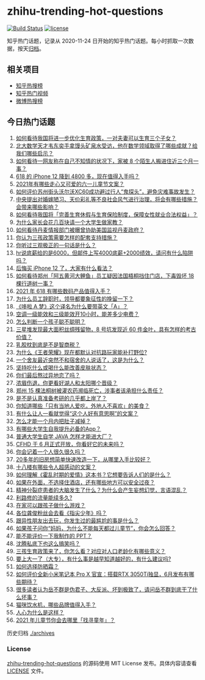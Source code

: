 # zhihu-trending-hot-questions

[![Build Status](https://github.com/justjavac/zhihu-trending-hot-questions/workflows/ci/badge.svg?branch=master)](https://github.com/justjavac/zhihu-trending-hot-questions/actions)
[![license](https://img.shields.io/github/license/justjavac/zhihu-trending-hot-questions)](https://github.com/justjavac/zhihu-trending-hot-questions/blob/master/LICENSE)

知乎热门话题，记录从 2020-11-24 日开始的知乎热门话题。每小时抓取一次数据，按天[归档](./archives)。

## 相关项目

- [知乎热搜榜](https://github.com/justjavac/zhihu-trending-top-search)
- [知乎热门视频](https://github.com/justjavac/zhihu-trending-hot-video)
- [微博热搜榜](https://github.com/justjavac/weibo-trending-hot-search)

## 今日热门话题

<!-- BEGIN -->
<!-- 最后更新时间 Tue Jun 01 2021 02:57:42 GMT+0800 (China Standard Time) -->

1. [如何看待我国将进一步优化生育政策，一对夫妻可以生育三个子女？](https://www.zhihu.com/question/462390587)
2. [北大数学天才韦东奕手拿馒头矿泉水受访，他在数学领域取得了哪些成就？给我们哪些启示？](https://www.zhihu.com/question/462169322)
3. [如何看待一网友称在自己不知情的状况下，家被 8
   个陌生人搬进住近三个月一事？](https://www.zhihu.com/question/461252891)
4. [618 的 iPhone 12 降到 4800
   多，现在值得入手吗？](https://www.zhihu.com/question/462118314)
5. [2021年有哪些走心又可爱的六一儿童节文案？](https://www.zhihu.com/question/461411396)
6. [如何评价苏州街头沃尔沃XC60成功避过行人“鬼探头”，避免灾难事故发生？](https://www.zhihu.com/question/461921854)
7. [中央提出对婚嫁陋习、天价彩礼等不良社会风气进行治理，将会有哪些措施？会带来哪些影响？](https://www.zhihu.com/question/462399146)
8. [如何看待我国将「完善生育休假与生育保险制度，保障女性就业合法权益」？](https://www.zhihu.com/question/462395582)
9. [为什么家长会花几百块请一个大学生做家教？](https://www.zhihu.com/question/290772385)
10. [如何看待丹麦情报部门被曝曾协助美国监视丹麦政府？](https://www.zhihu.com/question/462342888)
11. [你认为三孩政策需要怎样的配套支持措施？](https://www.zhihu.com/question/462397663)
12. [你听过三观极正的一句话是什么？](https://www.zhihu.com/question/316797926)
13. [hr说底薪给的是6000，但邮件上写4000底薪+2000绩效，请问有什么陷阱吗？](https://www.zhihu.com/question/279752230)
14. [后悔买 iPhone 12 了，大家有什么看法？](https://www.zhihu.com/question/445160711)
15. [如何看待郑州「阿五黄河大鲤鱼」员工疑因法国梧桐挡住门店，下毒毁坏 18
    棵行道树一事？](https://www.zhihu.com/question/461978699)
16. [2021 年 618 有哪些数码产品值得入手？](https://www.zhihu.com/question/458701072)
17. [为什么员工辞职时，领导都要象征性的挽留一下？](https://www.zhihu.com/question/459351020)
18. [《哆啦 A 梦》这个译名为什么要带英文「A」？](https://www.zhihu.com/question/30836738)
19. [空调一级能效和三级能效开10小时，能差多少电费？](https://www.zhihu.com/question/329341284)
20. [怎么判断一个孩子聪不聪明？](https://www.zhihu.com/question/460441961)
21. [三星堆发现最大面积丝绸残留物，8 号坑发现近 60
    件金叶，具有怎样的考古价值？](https://www.zhihu.com/question/462198382)
22. [乳胶枕到底是不是智商税？](https://www.zhihu.com/question/419436850)
23. [为什么《王者荣耀》现在都默认对抗路玩家能补打野位?](https://www.zhihu.com/question/462063708)
24. [一个舍友最近突然不和宿舍的人说话了，这是为什么？](https://www.zhihu.com/question/39650172)
25. [坚持吃什么或喝什么能改善皮肤状态？](https://www.zhihu.com/question/284643508)
26. [你们最后熬过异地恋了吗？](https://www.zhihu.com/question/364054443)
27. [浓眉伤退，你更看好湖人和太阳哪个晋级？](https://www.zhihu.com/question/462327535)
28. [郑州 15 棵法桐树被灌农药濒临死亡，涉事者该承担什么责任？](https://www.zhihu.com/question/462006651)
29. [是不是认真准备考研的几乎都上岸了？](https://www.zhihu.com/question/452073317)
30. [你知道哪些「只有当地人爱吃，外地人不喜欢」的美食？](https://www.zhihu.com/question/461730414)
31. [有什么让人一看就觉得“这个人好有意思啊”的文案？](https://www.zhihu.com/question/376417418)
32. [怎么才能一个月内把肚子减掉？](https://www.zhihu.com/question/317186157)
33. [有哪些大学生自我提升必备的App？](https://www.zhihu.com/question/320804037)
34. [普通大学生自学 JAVA 怎样才能进大厂？](https://www.zhihu.com/question/387717615)
35. [CFHD 于 6 月正式开放，你看好它的未来吗？](https://www.zhihu.com/question/459837419)
36. [你会记着一个人很久很久吗？](https://www.zhihu.com/question/461880348)
37. [20多年的旧房想简单快速改造一下，从哪里入手比较好？](https://www.zhihu.com/question/460487422)
38. [十八楼有哪些令人超感动的文案？](https://www.zhihu.com/question/455124761)
39. [如何理解《霍乱时期的爱情》这本书？它想要告诉人们的是什么？](https://www.zhihu.com/question/274223889)
40. [如果在外面，不选择住酒店，还有哪些地方可以安全过夜？](https://www.zhihu.com/question/460644032)
41. [精神分裂症患者的大脑发生了什么？为什么会产生妄想幻觉，言语混乱？](https://www.zhihu.com/question/60875758)
42. [利路修的流量能续多久?](https://www.zhihu.com/question/461929162)
43. [在家可以跟孩子做什么游戏？](https://www.zhihu.com/question/391201046)
44. [各位龚俊粉丝会去看《指尖少年》吗？](https://www.zhihu.com/question/456052901)
45. [跟异性朋友出去玩，你发生过的最尴尬的事是什么？](https://www.zhihu.com/question/281832872)
46. [如果孩子问你“妈妈，为什么不能每天都过儿童节”，你会怎么回答？](https://www.zhihu.com/question/461277051)
47. [能不能评价一下我制作的 PPT？](https://www.zhihu.com/question/460696678)
48. [沈腾私底下也这么搞笑吗？](https://www.zhihu.com/question/449715891)
49. [三孩生育政策来了，你怎么看？对应对人口老龄化有哪些意义？](https://www.zhihu.com/question/462391662)
50. [要上大一了（大专），有什么事是越早知道越好的，有什么建议吗?](https://www.zhihu.com/question/454529413)
51. [如何选择防晒霜？](https://www.zhihu.com/question/23782066)
52. [如何评价全新小米笔记本 Pro X 官宣：搭载RTX
    3050Ti独显，6月发布有哪些期待？](https://www.zhihu.com/question/459262263)
53. [很多读者认为岳不群是伪君子、大反派、坏到极致了，请问岳不群到底干了什么坏事？](https://www.zhihu.com/question/328943013)
54. [猫咪饮水机，哪些品牌值得入手？](https://www.zhihu.com/question/39724176)
55. [人心为什么是这样？](https://www.zhihu.com/question/460333793)
56. [2021 年儿童节你会去哪里「找寻童年」？](https://www.zhihu.com/question/458857970)

<!-- END -->

历史归档 [./archives](./archives)

### License

[zhihu-trending-hot-questions](https://github.com/justjavac/zhihu-trending-hot-questions)
的源码使用 MIT License 发布。具体内容请查看 [LICENSE](./LICENSE) 文件。
